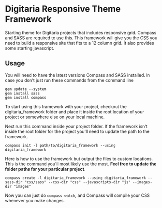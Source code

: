 # Digitaria Responsive Theme Framework

Starting theme for Digitaria projects that includes responsive grid. Compass and SASS are required to use this. This framework will give you the CSS you need to build a responsive site that fits to a 12 column grid. It also provides some starting javascript.

## Usage

You will need to have the latest versions Compass and SASS installed. In case you don't just run these commands from the command line

	gem update --system
	gem install sass
	gem install compass

To start using this framework with your project, checkout the digitaria_framework folder and place it inside the root location of your project or somewhere else on your local machine.

Next run this command inside your project folder. If the framework isn't inside the root folder for the project you'll need to update the path to the framework.

	compass init -l path/to/digitaria_framework --using digitaria_framework

Here is how to use the framework but output the files to custom locations. This is the command you'll most likely use the most. **Feel free to update the folder paths for your particular project.**

	compass create -l digitaria_framework --using digitaria_framework --sass-dir "css/sass" --css-dir "css" --javascripts-dir "js" --images-dir "images"

Now you can just do `compass watch`, and Compass will compile your CSS whenever you make changes.

